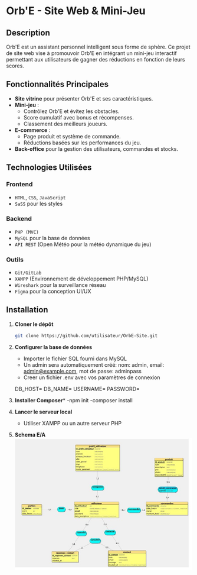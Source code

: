 # Orb'E - Site Web & Mini-Jeu



## Description
Orb'E est un assistant personnel intelligent sous forme de sphère. Ce projet de site web vise à promouvoir Orb'E en intégrant un mini-jeu interactif permettant aux utilisateurs de gagner des réductions en fonction de leurs scores.

## Fonctionnalités Principales
- **Site vitrine** pour présenter Orb'E et ses caractéristiques.
- **Mini-jeu** :
  - Contrôlez Orb'E et évitez les obstacles.
  - Score cumulatif avec bonus et récompenses.
  - Classement des meilleurs joueurs.
- **E-commerce** :
  - Page produit et système de commande.
  - Réductions basées sur les performances du jeu.
- **Back-office** pour la gestion des utilisateurs, commandes et stocks.

## Technologies Utilisées
### Frontend
- `HTML`, `CSS`, `JavaScript`
- `SaSS` pour les styles

### Backend
- `PHP (MVC)`
- `MySQL` pour la base de données
- `API REST` (Open Météo pour la météo dynamique du jeu)

### Outils
- `Git/GitLab`
- `XAMPP` (Environnement de développement PHP/MySQL)
- `Wireshark` pour la surveillance réseau
- `Figma` pour la conception UI/UX

## Installation
1. **Cloner le dépôt**
   ```bash
   git clone https://github.com/utilisateur/OrbE-Site.git
   ```
2. **Configurer la base de données**
   - Importer le fichier SQL fourni dans MySQL
   - Un admin sera automatiquement créé: nom: admin, email: admin@example.com, mot de passe: adminpass
   - Creer un fichier .env avec vos paramètres de connexion
  
   DB_HOST=
   DB_NAME= 
   USERNAME=
   PASSWORD=


3. **Installer Composer***
   -npm init
   -composer install
   
4. **Lancer le serveur local**
   - Utiliser XAMPP ou un autre serveur PHP

5. **Schema E/A**
![schema E/A](./publique/images/divers/MCD.jpg "MCD") 

